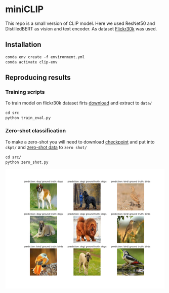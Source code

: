 # miniCLIP
This repo is a small version of CLIP model. Here we used ResNet50 and DistilledBERT as vision and text encoder. As dataset [Flickr30k](https://huggingface.co/datasets/nlphuji/flickr30k) was used.
## Installation 

```shell
conda env create -f environment.yml
conda activate clip-env
```

## Reproducing results

### Training scripts

To train  model on flickr30k dataset firts [download](https://drive.google.com/file/d/1sAWr9AHS8N8qf5hOvTyP5sxD7HN6QLeW/view?usp=drive_link) and extract to ```data/```

```shell
cd src
python train_eval.py
```
### Zero-shot classification

To make a zero-shot you will need to download [checkpoint]() and put into ```ckpt/``` and [zero-shot data](https://drive.google.com/file/d/1GkBgcVtzTnZkCTV7KBSbSyi5HBl9Ijh8/view?usp=sharing) to ```zero shot/```

```shell
cd src/
python zero_shot.py
```

![](extra/pred_vs_gt.png)